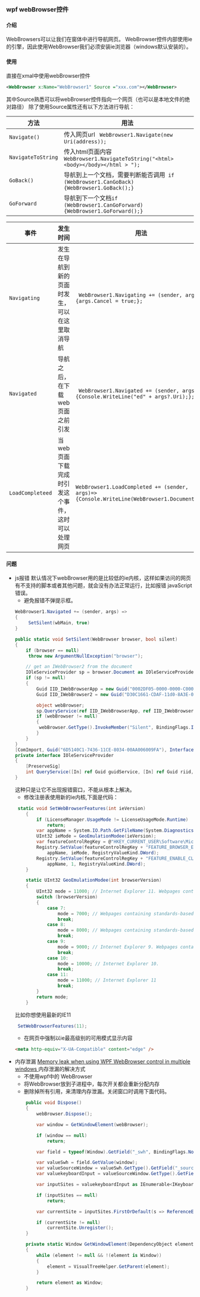 ### wpf webBrowser控件
#### 介绍
WebBrowsers可以让我们在窗体中进行导航网页。
WebBrowser控件内部使用ie的引擎，因此使用WebBrowser我们必须安装ie浏览器（windows默认安装的）。
#### 使用
直接在xmal中使用webBrowser控件
```xml
<WebBrowser x:Name="WebBrowser1" Source ="xxx.com"></WebBrowser>
```
其中Source熟悉可以将webBrowser控件指向一个网页（也可以是本地文件的绝对路径）
除了使用Source属性还有以下方法进行导航：

方法 | 用法
----|----
`Navigate()` |传入网页url ` WebBrowser1.Navigate(new Uri(address));`
`NavigateToString`|传入html页面内容` WebBrowser1.NavigateToString("<html><body></body></html > ");`
`GoBack()`| 导航到上一个文档，需要判断能否调用` if (WebBrowser1.CanGoBack){WebBrowser1.GoBack();}`
`GoForward`|导航到下一个文档`if (WebBrowser1.CanGoForward){WebBrowser1.GoForward();}`

事件|发生时间|用法
-|-|-
`Navigating` | 发生在导航到新的页面时发生，可以在这里取消导航|` WebBrowser1.Navigating += (sender, args) ={args.Cancel = true;};`
`Navigated`| 导航之后，在下载web页面之前引发|` WebBrowser1.Navigated += (sender, args) =>{Console.WriteLine("ed" + args?.Uri);};`
`LoadCompleteed`|当web页面下载完成时引发这个事件，这时可以处理网页|`WebBrowser1.LoadCompleted += (sender, args)=>{Console.WriteLine(WebBrowser1.Document);};`

#### 问题
- js报错
默认情况下webBrowser用的是比较低的ie内核，这样如果访问的网页有不支持的脚本或者其他问题，就会没有办法正常运行，比如报错 javaScript错误。
    - 避免报错不弹提示框。
    ```cs
    WebBrowser1.Navigated += (sender, args) =>
    {
         SetSilent(wbMain, true)
    }   
    ```
    ```cs
    public static void SetSilent(WebBrowser browser, bool silent)
    {
        if (browser == null)
         throw new ArgumentNullException("browser");

        // get an IWebBrowser2 from the document
        IOleServiceProvider sp = browser.Document as IOleServiceProvider;
        if (sp != null)
        {
            Guid IID_IWebBrowserApp = new Guid("0002DF05-0000-0000-C000-000000000046");
            Guid IID_IWebBrowser2 = new Guid("D30C1661-CDAF-11d0-8A3E-00C04FC9E26E");

            object webBrowser;
            sp.QueryService(ref IID_IWebBrowserApp, ref IID_IWebBrowser2, out webBrowser);
            if (webBrowser != null)
            {
             webBrowser.GetType().InvokeMember("Silent", BindingFlags.Instance | BindingFlags.Public | BindingFlags.PutDispProperty, null, webBrowser, new object[] { silent });
            }
        }
    }
    [ComImport, Guid("6D5140C1-7436-11CE-8034-00AA006009FA"), InterfaceType(ComInterfaceType.InterfaceIsIUnknown)]
    private interface IOleServiceProvider
    {
        [PreserveSig]
        int QueryService([In] ref Guid guidService, [In] ref Guid riid, [MarshalAs(UnmanagedType.IDispatch)] out object ppvObject);
    }
    ```
    这种只是让它不出现报错窗口，不能从根本上解决。
    - 修改注册表使用新的ie内核,下面是代码：
    ```cs
     static void SetWebBrowserFeatures(int ieVersion)
        {
            if (LicenseManager.UsageMode != LicenseUsageMode.Runtime)
                return;
            var appName = System.IO.Path.GetFileName(System.Diagnostics.Process.GetCurrentProcess().MainModule.FileName);
            UInt32 ieMode = GeoEmulationModee(ieVersion);
            var featureControlRegKey = @"HKEY_CURRENT_USER\Software\Microsoft\Internet Explorer\Main\FeatureControl\";
            Registry.SetValue(featureControlRegKey + "FEATURE_BROWSER_EMULATION",
                appName, ieMode, RegistryValueKind.DWord);
            Registry.SetValue(featureControlRegKey + "FEATURE_ENABLE_CLIPCHILDREN_OPTIMIZATION",
                appName, 1, RegistryValueKind.DWord);
        }

        static UInt32 GeoEmulationModee(int browserVersion)
        {
            UInt32 mode = 11000; // Internet Explorer 11. Webpages containing standards-based !DOCTYPE directives are displayed in IE11 Standards mode. 
            switch (browserVersion)
            {
                case 7:
                    mode = 7000; // Webpages containing standards-based !DOCTYPE directives are displayed in IE7 Standards mode. 
                    break;
                case 8:
                    mode = 8000; // Webpages containing standards-based !DOCTYPE directives are displayed in IE8 mode. 
                    break;
                case 9:
                    mode = 9000; // Internet Explorer 9. Webpages containing standards-based !DOCTYPE directives are displayed in IE9 mode.                    
                    break;
                case 10:
                    mode = 10000; // Internet Explorer 10.
                    break;
                case 11:
                    mode = 11000; // Internet Explorer 11
                    break;
            }
            return mode;
        }
    ```
    比如你想使用最新的IE11
    ```cs
     SetWebBrowserFeatures(11);
    ```
    - 在网页中强制以ie最高级别的可用模式显示内容
    ```html
    <meta http-equiv="X-UA-Compatible" content="edge" />
    ```
- 内存泄漏
[Memory leak when using WPF WebBrowser control in multiple windows
](https://stackoverflow.com/questions/8302933/how-to-get-around-the-memory-leak-in-the-net-webbrowser-control)
内存泄漏的解决方式
    - 不使用wpf中的 WebBrowser
    - 将WebBrowser放到子进程中，每次开关都会重新分配内存
    - 删除掉所有引用，来清理内存泄漏。关闭窗口时调用下面代码。
    ```cs
        public void Dispose()
        {
            webBrowser.Dispose();

            var window = GetWindowElement(webBrowser);

            if (window == null)
                return;

            var field = typeof(Window).GetField("_swh", BindingFlags.NonPublic | BindingFlags.Instance);

            var valueSwh = field.GetValue(window);
            var valueSourceWindow = valueSwh.GetType().GetField("_sourceWindow", BindingFlags.Instance | BindingFlags.NonPublic).GetValue(valueSwh);
            var valuekeyboardInput = valueSourceWindow.GetType().GetField("_keyboardInputSinkChildren", BindingFlags.Instance | BindingFlags.NonPublic).GetValue(valueSourceWindow);

            var inputSites = valuekeyboardInput as IEnumerable<IKeyboardInputSite>;

            if (inputSites == null)
                return;

            var currentSite = inputSites.FirstOrDefault(s => ReferenceEquals(s.Sink, webBrowser));

            if (currentSite != null)
                currentSite.Unregister();
        }

        private static Window GetWindowElement(DependencyObject element)
        {
            while (element != null && !(element is Window))
            {
                element = VisualTreeHelper.GetParent(element);
            }

            return element as Window;
        }
    ```